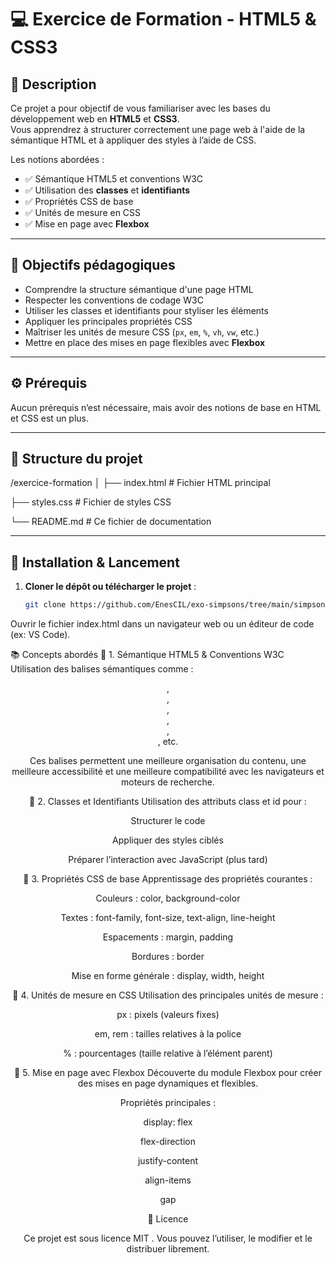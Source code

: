 
# 💻 Exercice de Formation - HTML5 & CSS3

## 📝 Description

Ce projet a pour objectif de vous familiariser avec les bases du développement web en **HTML5** et **CSS3**.  
Vous apprendrez à structurer correctement une page web à l'aide de la sémantique HTML et à appliquer des styles à l’aide de CSS.

Les notions abordées :

- ✅ Sémantique HTML5 et conventions W3C
- ✅ Utilisation des **classes** et **identifiants**
- ✅ Propriétés CSS de base
- ✅ Unités de mesure en CSS
- ✅ Mise en page avec **Flexbox**

---

## 🎯 Objectifs pédagogiques

- Comprendre la structure sémantique d'une page HTML
- Respecter les conventions de codage W3C
- Utiliser les classes et identifiants pour styliser les éléments
- Appliquer les principales propriétés CSS
- Maîtriser les unités de mesure CSS (`px`, `em`, `%`, `vh`, `vw`, etc.)
- Mettre en place des mises en page flexibles avec **Flexbox**

---

## ⚙️ Prérequis

Aucun prérequis n’est nécessaire, mais avoir des notions de base en HTML et CSS est un plus.

---

## 📁 Structure du projet

/exercice-formation
│
├── index.html # Fichier HTML principal

├── styles.css # Fichier de styles CSS

└── README.md # Ce fichier de documentation

---

## 🚀 Installation & Lancement

1. **Cloner le dépôt ou télécharger le projet** :
   ```bash
   git clone https://github.com/EnesCIL/exo-simpsons/tree/main/simpsons
Ouvrir le fichier index.html dans un navigateur web ou un éditeur de code (ex: VS Code).

📚 Concepts abordés
🔹 1. Sémantique HTML5 & Conventions W3C
Utilisation des balises sémantiques comme :

<header>, <footer>, <section>, <article>, <main>, <nav>, etc.

Ces balises permettent une meilleure organisation du contenu, une meilleure accessibilité et une meilleure compatibilité avec les navigateurs et moteurs de recherche.

🔹 2. Classes et Identifiants
Utilisation des attributs class et id pour :

Structurer le code

Appliquer des styles ciblés

Préparer l’interaction avec JavaScript (plus tard)

🔹 3. Propriétés CSS de base
Apprentissage des propriétés courantes :

Couleurs : color, background-color

Textes : font-family, font-size, text-align, line-height

Espacements : margin, padding

Bordures : border

Mise en forme générale : display, width, height

🔹 4. Unités de mesure en CSS
Utilisation des principales unités de mesure :

px : pixels (valeurs fixes)

em, rem : tailles relatives à la police

% : pourcentages (taille relative à l’élément parent)

🔹 5. Mise en page avec Flexbox
Découverte du module Flexbox pour créer des mises en page dynamiques et flexibles.

Propriétés principales :

display: flex

flex-direction

justify-content

align-items

gap

📄 Licence

Ce projet est sous licence MIT
.
Vous pouvez l’utiliser, le modifier et le distribuer librement.

